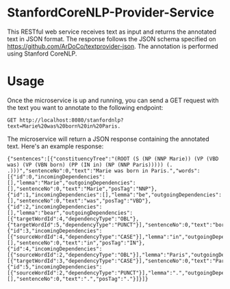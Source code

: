 # StanfordCoreNLP-Provider-Service

This RESTful web service receives text as input and returns the annotated text in JSON format.
The response follows the JSON schema specified on https://github.com/ArDoCo/textprovider-json.
The annotation is performed using Stanford CoreNLP.

# Usage

Once the microservice is up and running, you can send a GET request with the text you want to annotate to the following endpoint:
```
GET http://localhost:8080/stanfordnlp?text=Marie%20was%20born%20in%20Paris.
```

The microservice will return a JSON response containing the annotated text. Here's an example response:

```
{"sentences":[{"constituencyTree":"(ROOT (S (NP (NNP Marie)) (VP (VBD was) (VP (VBN born) (PP (IN in) (NP (NNP Paris))))) (. .)))","sentenceNo":0,"text":"Marie was born in Paris.","words":[{"id":0,"incomingDependencies":[],"lemma":"Marie","outgoingDependencies":[],"sentenceNo":0,"text":"Marie","posTag":"NNP"},{"id":1,"incomingDependencies":[],"lemma":"be","outgoingDependencies":[],"sentenceNo":0,"text":"was","posTag":"VBD"},{"id":2,"incomingDependencies":[],"lemma":"bear","outgoingDependencies":[{"targetWordId":4,"dependencyType":"OBL"},{"targetWordId":5,"dependencyType":"PUNCT"}],"sentenceNo":0,"text":"born","posTag":"VBN"},{"id":3,"incomingDependencies":[{"sourceWordId":4,"dependencyType":"CASE"}],"lemma":"in","outgoingDependencies":[],"sentenceNo":0,"text":"in","posTag":"IN"},{"id":4,"incomingDependencies":[{"sourceWordId":2,"dependencyType":"OBL"}],"lemma":"Paris","outgoingDependencies":[{"targetWordId":3,"dependencyType":"CASE"}],"sentenceNo":0,"text":"Paris","posTag":"NNP"},{"id":5,"incomingDependencies":[{"sourceWordId":2,"dependencyType":"PUNCT"}],"lemma":".","outgoingDependencies":[],"sentenceNo":0,"text":".","posTag":"."}]}]}
```
